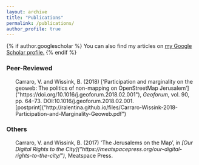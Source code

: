 ```yaml
---
layout: archive
title: "Publications"
permalink: /publications/
author_profile: true
---
```


{% if author.googlescholar %}
  You can also find my articles on <u><a href="{{author.googlescholar}}">my Google Scholar profile</a>.</u>
{% endif %}

<h3 > Peer-Reviewed </h3>
<ul style="list-style: none;">
	<li>
	Carraro, V. and Wissink, B. (2018) [‘Participation and marginality on the geoweb: The politics of non-mapping on OpenStreetMap Jerusalem’]("https://doi.org/10.1016/j.geoforum.2018.02.001"), <i>Geoforum</i>, vol. 90, pp. 64–73. DOI:10.1016/j.geoforum.2018.02.001.
	<br/>
	[postprint]("http://ralentina.github.io/files/Carraro-Wissink-2018-Participation-and-Marginality-Geoweb.pdf")
	</li>
  </ul>

  <h3> Others </h3>
  <ul style="list-style: none;">
	<li>
	Carraro, V. and Wissink, B. (2017) 'The Jerusalems on the Map’, in <i>[Our Digital Rights to the City]("https://meatspacepress.org/our-digital-rights-to-the-city/")</i>, Meatspace Press.
	</li>
</ul>

